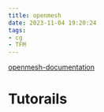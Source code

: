 ```yaml
---
title: openmesh
date: 2023-11-04 19:20:24
tags:
- cg
- TFM
---
```


[openmesh-documentation](https://www.graphics.rwth-aachen.de/media/openmesh_static/Documentations/OpenMesh-Doc-Latest/index.html)

<!-- more -->

# Tutorails

## 